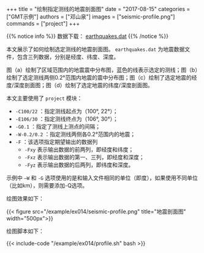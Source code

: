 +++
title = "绘制指定测线的地震剖面图"
date = "2017-08-15"
categories = ["GMT示例"]
authors = ["邓山泉"]
images = ["seismic-profile.png"]
commands = ["project"]
+++

{{% notice info %}}
数据下载： [earthquakes.dat](/example/ex014/earthquakes.dat)
{{% /notice %}}

本文展示了如何绘制选定测线的地震剖面图。 `earthquakes.dat` 为地震数据文件，包含三列数据，分别是经度、纬度、深度。

图（a）绘制了区域范围内的地震震中分布图，蓝色的线表示选定的测线；图（b）绘制了选定测线两侧0.2°范围内地震的震中分布图；图（c）绘制了选定地震的经度/深度剖面图；图（d）绘制了选定地震的纬度/深度剖面图。

本文主要使用了 `project` 模块：

- `-C100/22` ：指定测线起点为（100°, 22°）；
- `-E106/30` ：指定测线终点为（106°, 30°）；
- `-G0.1` ：指定了测线上测点的间隔；
- `-W-0.2/0.2` ：指定测线两侧各0.2°范围内的地震；
- `-F` ：该选项指定期望输出的数据列
  - `-Fxy` 表示输出数据的前两列，即经度和纬度；
  - `-Fxz` 表示输出数据的第一、三列，即经度和深度；
  - `-Fyz` 表示输出数据的后两列，即纬度和深度。

示例中 `–W` 和 `-G` 选项使用的是和输入文件相同的单位（即度），如果使用不同单位（比如km），则需要添加-Q选项。

绘图效果如下：

{{< figure src="/example/ex014/seismic-profile.png" title="地震剖面图" width="500px">}}

绘图脚本如下：

{{< include-code "/example/ex014/profile.sh" bash >}}
